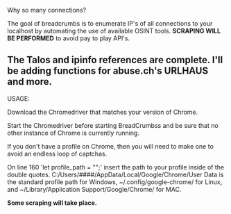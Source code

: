 Why so many connections?

The goal of breadcrumbs is to enumerate IP's of all connections to your localhost by automating the use of available OSINT tools. **SCRAPING WILL BE PERFORMED** to avoid pay to play API's.

## The Talos and ipinfo references are complete. I'll be adding functions for abuse.ch's URLHAUS and more.

USAGE:

Download the Chromedriver that matches your version of Chrome.

Start the Chromedriver before starting BreadCrumbss and be sure that no other instance of Chrome is currently running.

If you don't have a profile on Chrome, then you will need to make one to avoid an endless loop of captchas.

On line 160 'let profile_path = "";' insert the path to your profile inside of the double quotes. C:/Users/####/AppData/Local/Google/Chrome/User Data is the standard profile path for Windows, ~/.config/google-chrome/ for Linux, and ~/Library/Application Support/Google/Chrome/ for MAC.

**Some scraping will take place.**

